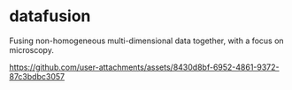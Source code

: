 # datafusion
Fusing non-homogeneous multi-dimensional data together, with a focus on microscopy.  

https://github.com/user-attachments/assets/8430d8bf-6952-4861-9372-87c3bdbc3057

